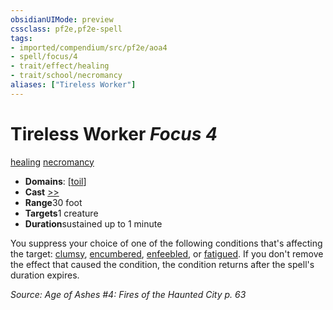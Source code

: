 ```yaml
---
obsidianUIMode: preview
cssclass: pf2e,pf2e-spell
tags:
- imported/compendium/src/pf2e/aoa4
- spell/focus/4
- trait/effect/healing
- trait/school/necromancy
aliases: ["Tireless Worker"]
---
```

# Tireless Worker *Focus 4*   
[healing](healing.md)  [necromancy](necromancy.md)  

- **Domains**: [[toil](../setting/domains.md#Toil)]
- **Cast** [>>](chapter-9-playing-the-game.md#Actions "Two-Action") 
- **Range**30 foot
- **Targets**1 creature
- **Duration**sustained up to 1 minute

You suppress your choice of one of the following conditions that's affecting the target: [clumsy](conditions.md#Clumsy), [encumbered](conditions.md#Encumbered), [enfeebled](conditions.md#Enfeebled), or [fatigued](conditions.md#Fatigued). If you don't remove the effect that caused the condition, the condition returns after the spell's duration expires.

*Source: Age of Ashes #4: Fires of the Haunted City p. 63*